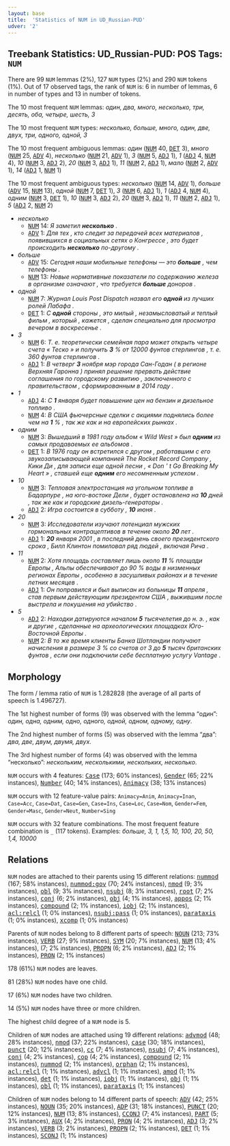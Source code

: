 ```yaml
---
layout: base
title:  'Statistics of NUM in UD_Russian-PUD'
udver: '2'
---
```


## Treebank Statistics: UD_Russian-PUD: POS Tags: `NUM`

There are 99 `NUM` lemmas (2%), 127 `NUM` types (2%) and 290 `NUM` tokens (1%).
Out of 17 observed tags, the rank of `NUM` is: 6 in number of lemmas, 6 in number of types and 13 in number of tokens.

The 10 most frequent `NUM` lemmas: <em>один, два, много, несколько, три, десять, оба, четыре, шесть, 3</em>

The 10 most frequent `NUM` types:  <em>несколько, больше, много, один, две, двух, три, одного, одной, 3</em>

The 10 most frequent ambiguous lemmas: <em>один</em> (<tt><a href="ru_pud-pos-NUM.html">NUM</a></tt> 40, <tt><a href="ru_pud-pos-DET.html">DET</a></tt> 3), <em>много</em> (<tt><a href="ru_pud-pos-NUM.html">NUM</a></tt> 25, <tt><a href="ru_pud-pos-ADV.html">ADV</a></tt> 4), <em>несколько</em> (<tt><a href="ru_pud-pos-NUM.html">NUM</a></tt> 21, <tt><a href="ru_pud-pos-ADV.html">ADV</a></tt> 1), <em>3</em> (<tt><a href="ru_pud-pos-NUM.html">NUM</a></tt> 5, <tt><a href="ru_pud-pos-ADJ.html">ADJ</a></tt> 1), <em>1</em> (<tt><a href="ru_pud-pos-ADJ.html">ADJ</a></tt> 4, <tt><a href="ru_pud-pos-NUM.html">NUM</a></tt> 4), <em>10</em> (<tt><a href="ru_pud-pos-NUM.html">NUM</a></tt> 3, <tt><a href="ru_pud-pos-ADJ.html">ADJ</a></tt> 2), <em>20</em> (<tt><a href="ru_pud-pos-NUM.html">NUM</a></tt> 3, <tt><a href="ru_pud-pos-ADJ.html">ADJ</a></tt> 1), <em>11</em> (<tt><a href="ru_pud-pos-NUM.html">NUM</a></tt> 2, <tt><a href="ru_pud-pos-ADJ.html">ADJ</a></tt> 1), <em>мало</em> (<tt><a href="ru_pud-pos-NUM.html">NUM</a></tt> 2, <tt><a href="ru_pud-pos-ADV.html">ADV</a></tt> 1), <em>14</em> (<tt><a href="ru_pud-pos-ADJ.html">ADJ</a></tt> 1, <tt><a href="ru_pud-pos-NUM.html">NUM</a></tt> 1)

The 10 most frequent ambiguous types:  <em>несколько</em> (<tt><a href="ru_pud-pos-NUM.html">NUM</a></tt> 14, <tt><a href="ru_pud-pos-ADV.html">ADV</a></tt> 1), <em>больше</em> (<tt><a href="ru_pud-pos-ADV.html">ADV</a></tt> 15, <tt><a href="ru_pud-pos-NUM.html">NUM</a></tt> 13), <em>одной</em> (<tt><a href="ru_pud-pos-NUM.html">NUM</a></tt> 7, <tt><a href="ru_pud-pos-DET.html">DET</a></tt> 1), <em>3</em> (<tt><a href="ru_pud-pos-NUM.html">NUM</a></tt> 6, <tt><a href="ru_pud-pos-ADJ.html">ADJ</a></tt> 1), <em>1</em> (<tt><a href="ru_pud-pos-ADJ.html">ADJ</a></tt> 4, <tt><a href="ru_pud-pos-NUM.html">NUM</a></tt> 4), <em>одним</em> (<tt><a href="ru_pud-pos-NUM.html">NUM</a></tt> 3, <tt><a href="ru_pud-pos-DET.html">DET</a></tt> 1), <em>10</em> (<tt><a href="ru_pud-pos-NUM.html">NUM</a></tt> 3, <tt><a href="ru_pud-pos-ADJ.html">ADJ</a></tt> 2), <em>20</em> (<tt><a href="ru_pud-pos-NUM.html">NUM</a></tt> 3, <tt><a href="ru_pud-pos-ADJ.html">ADJ</a></tt> 1), <em>11</em> (<tt><a href="ru_pud-pos-NUM.html">NUM</a></tt> 2, <tt><a href="ru_pud-pos-ADJ.html">ADJ</a></tt> 1), <em>5</em> (<tt><a href="ru_pud-pos-ADJ.html">ADJ</a></tt> 2, <tt><a href="ru_pud-pos-NUM.html">NUM</a></tt> 2)


* <em>несколько</em>
  * <tt><a href="ru_pud-pos-NUM.html">NUM</a></tt> 14: <em>Я заметил <b>несколько</b> .</em>
  * <tt><a href="ru_pud-pos-ADV.html">ADV</a></tt> 1: <em>Для тех , кто следит за передачей всех материалов , появившихся в социальных сетях о Конгрессе , это будет происходить <b>несколько</b> по-другому .</em>
* <em>больше</em>
  * <tt><a href="ru_pud-pos-ADV.html">ADV</a></tt> 15: <em>Сегодня наши мобильные телефоны — это <b>больше</b> , чем телефоны .</em>
  * <tt><a href="ru_pud-pos-NUM.html">NUM</a></tt> 13: <em>Новые нормативные показатели по содержанию железа в организме означают , что требуется <b>больше</b> доноров .</em>
* <em>одной</em>
  * <tt><a href="ru_pud-pos-NUM.html">NUM</a></tt> 7: <em>Журнал Louis Post Dispatch назвал его <b>одной</b> из лучших ролей Лабафа .</em>
  * <tt><a href="ru_pud-pos-DET.html">DET</a></tt> 1: <em>С <b>одной</b> стороны , это милый , незамысловатый и теплый фильм , который , кажется , сделан специально для просмотра вечером в воскресенье .</em>
* <em>3</em>
  * <tt><a href="ru_pud-pos-NUM.html">NUM</a></tt> 6: <em>Т. е. теоретически семейная пара может открыть четыре счета « Теско » и получить <b>3</b> % от 12000 фунтов стерлингов , т. е. 360 фунтов стерлингов .</em>
  * <tt><a href="ru_pud-pos-ADJ.html">ADJ</a></tt> 1: <em>В четверг <b>3</b> ноября мэр города Сан-Годан ( в регионе Верхняя Гаронна ) принял решение прервать действие соглашения по городскому развитию , заключенного с правительством , сформированным в 2014 году .</em>
* <em>1</em>
  * <tt><a href="ru_pud-pos-ADJ.html">ADJ</a></tt> 4: <em>С <b>1</b> января будет повышение цен на бензин и дизельное топливо .</em>
  * <tt><a href="ru_pud-pos-NUM.html">NUM</a></tt> 4: <em>В США фьючерсные сделки с акциями поднялись более чем на <b>1</b> % , так же как и на европейских рынках .</em>
* <em>одним</em>
  * <tt><a href="ru_pud-pos-NUM.html">NUM</a></tt> 3: <em>Вышедший в 1981 году альбом « Wild West » был <b>одним</b> из самых продаваемых ее альбомов .</em>
  * <tt><a href="ru_pud-pos-DET.html">DET</a></tt> 1: <em>В 1976 году он встретился с другом , работавшим с его звукозаписывающей компанией The Rocket Record Company , Кики Ди , для записи еще одной песни , « Don ' t Go Breaking My Heart » , ставшей еще <b>одним</b> его несомненным успехом .</em>
* <em>10</em>
  * <tt><a href="ru_pud-pos-NUM.html">NUM</a></tt> 3: <em>Тепловая электростанция на угольном топливе в Бадарпуре , на юго-востоке Дели , будет остановлена на <b>10</b> дней , так же как и городские дизель-генераторы .</em>
  * <tt><a href="ru_pud-pos-ADJ.html">ADJ</a></tt> 2: <em>Игра состоится в субботу , <b>10</b> июня .</em>
* <em>20</em>
  * <tt><a href="ru_pud-pos-NUM.html">NUM</a></tt> 3: <em>Исследователи изучают потенциал мужских гормональных контрацептивов в течение около <b>20</b> лет .</em>
  * <tt><a href="ru_pud-pos-ADJ.html">ADJ</a></tt> 1: <em><b>20</b> января 2001 , в последний день своего президентского срока , Билл Клинтон помиловал ряд людей , включая Рича .</em>
* <em>11</em>
  * <tt><a href="ru_pud-pos-NUM.html">NUM</a></tt> 2: <em>Хотя площадь составляет лишь около <b>11</b> % площади Европы , Альпы обеспечивают до 90 % воды в низменных регионах Европы , особенно в засушливых районах и в течение летних месяцев .</em>
  * <tt><a href="ru_pud-pos-ADJ.html">ADJ</a></tt> 1: <em>Он поправился и был выписан из больницы <b>11</b> апреля , став первым действующим президентом США , выжившим после выстрела и покушения на убийство .</em>
* <em>5</em>
  * <tt><a href="ru_pud-pos-ADJ.html">ADJ</a></tt> 2: <em>Находки датируются началом <b>5</b> тысячелетия до н. э. , как и другие , сделанные на археологических площадках Юго-Восточной Европы .</em>
  * <tt><a href="ru_pud-pos-NUM.html">NUM</a></tt> 2: <em>В то же время клиенты Банка Шотландии получают начисления в размере 3 % со счетов от 3 до <b>5</b> тысяч британских фунтов , если они подключили себе бесплатную услугу Vantage .</em>

## Morphology

The form / lemma ratio of `NUM` is 1.282828 (the average of all parts of speech is 1.496727).

The 1st highest number of forms (9) was observed with the lemma “один”: <em>один, одна, одним, одно, одного, одной, одном, одному, одну</em>.

The 2nd highest number of forms (5) was observed with the lemma “два”: <em>два, две, двум, двумя, двух</em>.

The 3rd highest number of forms (4) was observed with the lemma “несколько”: <em>нескольким, несколькими, нескольких, несколько</em>.

`NUM` occurs with 4 features: <tt><a href="ru_pud-feat-Case.html">Case</a></tt> (173; 60% instances), <tt><a href="ru_pud-feat-Gender.html">Gender</a></tt> (65; 22% instances), <tt><a href="ru_pud-feat-Number.html">Number</a></tt> (40; 14% instances), <tt><a href="ru_pud-feat-Animacy.html">Animacy</a></tt> (38; 13% instances)

`NUM` occurs with 12 feature-value pairs: `Animacy=Anim`, `Animacy=Inan`, `Case=Acc`, `Case=Dat`, `Case=Gen`, `Case=Ins`, `Case=Loc`, `Case=Nom`, `Gender=Fem`, `Gender=Masc`, `Gender=Neut`, `Number=Sing`

`NUM` occurs with 32 feature combinations.
The most frequent feature combination is `_` (117 tokens).
Examples: <em>больше, 3, 1, 1,5, 10, 100, 20, 50, 1,4, 10000</em>


## Relations

`NUM` nodes are attached to their parents using 15 different relations: <tt><a href="ru_pud-dep-nummod.html">nummod</a></tt> (167; 58% instances), <tt><a href="ru_pud-dep-nummod-gov.html">nummod:gov</a></tt> (70; 24% instances), <tt><a href="ru_pud-dep-nmod.html">nmod</a></tt> (9; 3% instances), <tt><a href="ru_pud-dep-obl.html">obl</a></tt> (9; 3% instances), <tt><a href="ru_pud-dep-nsubj.html">nsubj</a></tt> (8; 3% instances), <tt><a href="ru_pud-dep-root.html">root</a></tt> (7; 2% instances), <tt><a href="ru_pud-dep-conj.html">conj</a></tt> (6; 2% instances), <tt><a href="ru_pud-dep-obj.html">obj</a></tt> (4; 1% instances), <tt><a href="ru_pud-dep-appos.html">appos</a></tt> (2; 1% instances), <tt><a href="ru_pud-dep-compound.html">compound</a></tt> (2; 1% instances), <tt><a href="ru_pud-dep-iobj.html">iobj</a></tt> (2; 1% instances), <tt><a href="ru_pud-dep-acl-relcl.html">acl:relcl</a></tt> (1; 0% instances), <tt><a href="ru_pud-dep-nsubj-pass.html">nsubj:pass</a></tt> (1; 0% instances), <tt><a href="ru_pud-dep-parataxis.html">parataxis</a></tt> (1; 0% instances), <tt><a href="ru_pud-dep-xcomp.html">xcomp</a></tt> (1; 0% instances)

Parents of `NUM` nodes belong to 8 different parts of speech: <tt><a href="ru_pud-pos-NOUN.html">NOUN</a></tt> (213; 73% instances), <tt><a href="ru_pud-pos-VERB.html">VERB</a></tt> (27; 9% instances), <tt><a href="ru_pud-pos-SYM.html">SYM</a></tt> (20; 7% instances), <tt><a href="ru_pud-pos-NUM.html">NUM</a></tt> (13; 4% instances),  (7; 2% instances), <tt><a href="ru_pud-pos-PROPN.html">PROPN</a></tt> (6; 2% instances), <tt><a href="ru_pud-pos-ADJ.html">ADJ</a></tt> (2; 1% instances), <tt><a href="ru_pud-pos-PRON.html">PRON</a></tt> (2; 1% instances)

178 (61%) `NUM` nodes are leaves.

81 (28%) `NUM` nodes have one child.

17 (6%) `NUM` nodes have two children.

14 (5%) `NUM` nodes have three or more children.

The highest child degree of a `NUM` node is 5.

Children of `NUM` nodes are attached using 19 different relations: <tt><a href="ru_pud-dep-advmod.html">advmod</a></tt> (48; 28% instances), <tt><a href="ru_pud-dep-nmod.html">nmod</a></tt> (37; 22% instances), <tt><a href="ru_pud-dep-case.html">case</a></tt> (30; 18% instances), <tt><a href="ru_pud-dep-punct.html">punct</a></tt> (20; 12% instances), <tt><a href="ru_pud-dep-cc.html">cc</a></tt> (7; 4% instances), <tt><a href="ru_pud-dep-nsubj.html">nsubj</a></tt> (7; 4% instances), <tt><a href="ru_pud-dep-conj.html">conj</a></tt> (4; 2% instances), <tt><a href="ru_pud-dep-cop.html">cop</a></tt> (4; 2% instances), <tt><a href="ru_pud-dep-compound.html">compound</a></tt> (2; 1% instances), <tt><a href="ru_pud-dep-nummod.html">nummod</a></tt> (2; 1% instances), <tt><a href="ru_pud-dep-orphan.html">orphan</a></tt> (2; 1% instances), <tt><a href="ru_pud-dep-acl-relcl.html">acl:relcl</a></tt> (1; 1% instances), <tt><a href="ru_pud-dep-advcl.html">advcl</a></tt> (1; 1% instances), <tt><a href="ru_pud-dep-amod.html">amod</a></tt> (1; 1% instances), <tt><a href="ru_pud-dep-det.html">det</a></tt> (1; 1% instances), <tt><a href="ru_pud-dep-iobj.html">iobj</a></tt> (1; 1% instances), <tt><a href="ru_pud-dep-obj.html">obj</a></tt> (1; 1% instances), <tt><a href="ru_pud-dep-obl.html">obl</a></tt> (1; 1% instances), <tt><a href="ru_pud-dep-parataxis.html">parataxis</a></tt> (1; 1% instances)

Children of `NUM` nodes belong to 14 different parts of speech: <tt><a href="ru_pud-pos-ADV.html">ADV</a></tt> (42; 25% instances), <tt><a href="ru_pud-pos-NOUN.html">NOUN</a></tt> (35; 20% instances), <tt><a href="ru_pud-pos-ADP.html">ADP</a></tt> (31; 18% instances), <tt><a href="ru_pud-pos-PUNCT.html">PUNCT</a></tt> (20; 12% instances), <tt><a href="ru_pud-pos-NUM.html">NUM</a></tt> (13; 8% instances), <tt><a href="ru_pud-pos-CCONJ.html">CCONJ</a></tt> (7; 4% instances), <tt><a href="ru_pud-pos-PART.html">PART</a></tt> (5; 3% instances), <tt><a href="ru_pud-pos-AUX.html">AUX</a></tt> (4; 2% instances), <tt><a href="ru_pud-pos-PRON.html">PRON</a></tt> (4; 2% instances), <tt><a href="ru_pud-pos-ADJ.html">ADJ</a></tt> (3; 2% instances), <tt><a href="ru_pud-pos-VERB.html">VERB</a></tt> (3; 2% instances), <tt><a href="ru_pud-pos-PROPN.html">PROPN</a></tt> (2; 1% instances), <tt><a href="ru_pud-pos-DET.html">DET</a></tt> (1; 1% instances), <tt><a href="ru_pud-pos-SCONJ.html">SCONJ</a></tt> (1; 1% instances)

